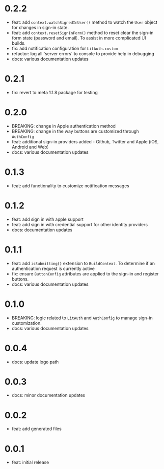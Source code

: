 # 0.2.2

- feat: add `context.watchSignedInUser()` method to watch the `User` object for changes in sign-in state.
- feat: add `context.resetSignInForm()` method to reset clear the sign-in form state (password and email). To assist in more complicated UI builds.
- fix: add notification configuration for `LitAuth.custom`
- refactor: log all 'server errors' to console to provide help in debugging
- docs: various documentation updates

# 0.2.1

- fix: revert to meta 1.1.8 package for testing

# 0.2.0

- BREAKING: change in Apple authentication method
- BREAKING: change in the way buttons are customized through `AuthConfig`
- feat: additional sign-in providers added - Github, Twitter and Apple (iOS, Android and Web)
- docs: various documentation updates

# 0.1.3

- feat: add functionality to customize notification messages

# 0.1.2

- feat: add sign in with apple support
- feat: add sign in with credential support for other identity providers
- docs: documentation updates

# 0.1.1

- feat: add `isSubmitting()` extension to `BuildContext`. To determine if an authentication request is currently active
- fix: ensure `ButtonConfig` attributes are applied to the sign-in and register buttons.
- docs: various documentation updates

# 0.1.0

- BREAKING: logic related to `LitAuth` and `AuthConfig` to manage sign-in customization.
- docs: various documentation updates

# 0.0.4

- docs: update logo path

# 0.0.3

- docs: minor documentation updates

# 0.0.2

- feat: add generated files

# 0.0.1

- feat: initial release
